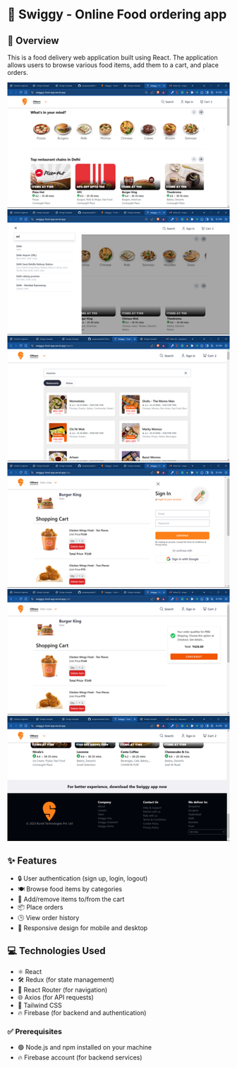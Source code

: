 # 🍔 Swiggy - Online Food ordering app

## 📝 Overview

This is a food delivery web application built using React. The application allows users to browse various food items, add them to a cart, and place orders.

![Screenshot (831)](./src/assets/home.png)
![Screenshot (831)](./src/assets/locaation.png)
![Screenshot (831)](./src/assets/search.png)
![Screenshot (831)](./src/assets/signin.png)
![Screenshot (831)](./src/assets/cart.png)
![Screenshot (831)](./src/assets/footer.png)

## ✨ Features

- 🔒 User authentication (sign up, login, logout)
- 🍽️ Browse food items by categories
- 🛒 Add/remove items to/from the cart
- 📦 Place orders
- 🕒 View order history
- 📱 Responsive design for mobile and desktop

## 💻 Technologies Used

- ⚛️ React
- 🛠️ Redux (for state management)
- 🚦 React Router (for navigation)
- 🌐 Axios (for API requests)
- 💅 Tailwind CSS
- 🔥 Firebase (for backend and authentication)

### ✅ Prerequisites

- 🟢 Node.js and npm installed on your machine
- 🔥 Firebase account (for backend services)
